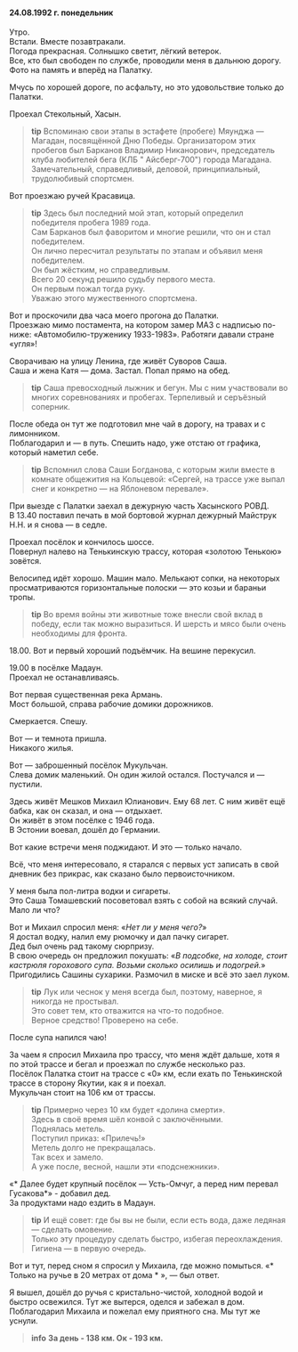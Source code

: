 #### 24.08.1992 г. понедельник

 Утро.  
 Встали. Вместе позавтракали.  
 Погода прекрасная. Солнышко светит, лёгкий ветерок.  
 Все, кто был свободен по службе, проводили меня в дальнюю дорогу. Фото на память и вперёд на Палатку.

 Мчусь по хорошей дороге, по асфальту, но это удовольствие только до Палатки.  
 
 Проехал Стекольный, Хасын.  
> **tip**
 Вспоминаю свои этапы в эстафете \(пробеге\) Мяунджа — Магадан, посвящённой Дню Победы.   Организатором этих пробегов был Барканов Владимир Никанорович, председатель клуба любителей бега \(КЛБ " Айсберг-700"\) города Магадана.  
 Замечательный, справедливый, деловой, принципиальный, трудолюбивый  спортсмен.  

Вот проезжаю ручей Красавица.
> **tip**
 Здесь был последний мой этап, который определил победителя пробега 1989 года.  
 Сам Барканов был фаворитом и многие решили, что он и стал победителем.  
 Он лично пересчитал результаты по этапам и объявил меня победителем.  
 Он был жёстким, но справедливым.  
 Всего 20 секунд решило судьбу первого места.  
 Он первым пожал тогда руку.  
 Уважаю этого мужественного спортсмена.

 Вот и проскочили два часа моего прогона до Палатки.  
 Проезжаю мимо постамента, на котором замер МАЗ с надписью по-ниже: «Автомобилю-труженику 1933-1983». Работяги давали стране «угля»!  

 Сворачиваю на улицу Ленина, где живёт Суворов Саша.  
 Саша и жена Катя — дома. Застал. Попал прямо на обед.  
> **tip**
 Саша превосходный лыжник и бегун. Мы с ним участвовали во многих соревнованиях и пробегах. Терпеливый и серъёзный соперник.  

 После обеда он тут же подготовил мне чай в дорогу, на травах и с лимонником.  
 Поблагодарил и — в путь. Спешить надо, уже отстаю от графика, который наметил себе.  
> **tip**
 Вспомнил слова Саши Богданова, с которым жили вместе в комнате общежития на Кольцевой: «Сергей, на трассе уже выпал снег и конкретно — на Яблоневом перевале».

 При выезде с Палатки заехал в дежурную часть Хасынского РОВД.  
 В 13.40 поставил печать в мой бортовой журнал дежурный Майструк Н.Н. и я снова — в седле.  

 Проехал посёлок и кончилось шоссе.  
 Повернул налево на Тенькинскую трассу, которая «золотою Тенькою» зовётся.  

 Велосипед идёт хорошо. Машин мало. Мелькают сопки, на некоторых просматриваются горизонтальные полоски — это козьи и бараньи тропы.
> **tip**
 Во время войны эти животные тоже внесли свой вклад в победу, если так можно выразиться. И шерсть и мясо были очень необходимы для фронта.

 18.00. Вот и первый хороший подъёмчик. На вешине перекусил.  

 19.00 в посёлке Мадаун.  
 Проехал не останавливаясь.  
 
 Вот первая существенная река Армань.  
 Мост большой, справа рабочие домики дорожников.
   
 Смеркается. Спешу.  

 Вот — и темнота пришла.  
 Никакого жилья.  

 Вот — заброшенный посёлок Мукульчан.  
 Слева домик маленький. Он один жилой остался. Постучался и — пустили.

 Здесь живёт Мешков Михаил Юлианович. Ему 68 лет. 
 С ним живёт ещё бабка, как он сказал, и она — отдыхает.  
 Он живёт в этом посёлке с 1946 года.  
 В Эстонии воевал, дошёл до Германии.  

 Вот какие встречи меня поджидают. И это — только начало.  

 Всё, что меня интересовало, я старался с первых уст записать в свой дневник без прикрас, как сказано было первоисточником. 

 У меня была пол-литра водки и сигареты.  
 Это Саша Томашевский посоветовал взять с собой на всякий случай. Мало ли что?  

 Вот и Михаил спросил меня: «*Нет ли у меня чего?*»  
 Я достал водку, налил ему рюмочку и дал пачку сигарет.  
 Дед был очень рад такому сюрпризу.  
 В свою очередь он предложил покушать: «*В подсобке, на холоде, стоит кастрюля горохового супа. Возьми сколько осилишь и подогрей.*»  
 Пригодились Сашины сухарики. Размочил в миске и всё это заел луком.  
> **tip**
 Лук или чеснок у меня всегда был, поэтому, наверное, я никогда не простывал.  
 Это совет тем, кто отважится на что-то подобное.  
 Верное средство! Проверено на себе.

 После супа напился чаю!  

 За чаем я спросил Михаила про трассу, что меня ждёт дальше, хотя я по этой трассе и бегал и проезжал по службе несколько раз.  
 Посёлок Палатка стоит на трассе с «0» км, если ехать по Тенькинской трассе в сторону Якутии, как я и поехал.  
 Мукульчан стоит на 106 км от трассы.  
> **tip**
 Примерно через 10 км будет «долина смерти».  
 Здесь в своё время шёл конвой с заключёнными.  
 Поднялась метель.  
 Поступил приказ: «Прилечь!»  
 Метель долго не прекращалась.  
 Так всех и замело.  
 А уже после, весной, нашли эти «подснежники».  

«* Далее будет крупный посёлок — Усть-Омчуг, а перед ним перевал Гусакова*» - добавил дед.  
 За продуктами надо ездить в Мадаун.  
> **tip**
 И ещё совет: где бы вы не были, если есть вода, даже ледяная — сделать омовение.  
 Только эту процедуру сделать быстро, избегая переохлаждения.  
 Гигиена — в первую очередь.  

 Вот и тут, перед сном я спросил у Михаила, где можно помыться.
«* Только на ручье в 20 метрах от дома * », — был ответ.  

 Я вышел, дошёл до ручья с кристально-чистой, холодной водой и быстро освежился. Тут же вытерся, оделся и забежал в дом.  
 Поблагодарил Михаила и пожелал ему приятного сна. 
 Мы тут же уснули.  
> **info**
**За день - 138 км. Ок - 193 км.**